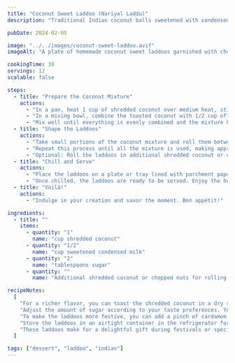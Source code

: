 ```yaml
---
title: "Coconut Sweet Laddoo (Nariyal Laddu)"
description: "Traditional Indian coconut balls sweetened with condensed milk and cardamom — a delightful treat for festivals and special occasions."

pubDate: 2024-02-05

image: "../../images/coconut-sweet-laddoo.avif"
imageAlt: "A plate of homemade coconut sweet laddoos garnished with chopped nuts"

cookingTime: 30
servings: 12
scalable: false

steps:
  - title: "Prepare the Coconut Mixture"
    actions:
      - "In a pan, heat 1 cup of shredded coconut over medium heat, stirring constantly, until it turns slightly golden and aromatic. Remove from heat and let it cool."
      - "In a mixing bowl, combine the toasted coconut with 1/2 cup of sweetened condensed milk and 2 tablespoons of sugar."
      - "Mix well until everything is evenly combined and the mixture holds together when pressed between your fingers."
  - title: "Shape the Laddoos"
    actions:
      - "Take small portions of the coconut mixture and roll them between your palms to form round laddoos."
      - "Repeat this process until all the mixture is used, making approximately 6 laddoos per serving."
      - "Optional: Roll the laddoos in additional shredded coconut or chopped nuts for added flavor and texture."
  - title: "Chill and Serve"
    actions:
      - "Place the laddoos on a plate or tray lined with parchment paper and refrigerate for about 15-20 minutes to firm up."
      - "Once chilled, the laddoos are ready to be served. Enjoy the homemade goodness!"
  - title: "Voilà!"
    actions:
      - "Indulge in your creation and savor the moment. Bon appétit!"

ingredients:
  - title: ""
    items:
      - quantity: "1"
        name: "cup shredded coconut"
      - quantity: "1/2"
        name: "cup sweetened condensed milk"
      - quantity: "2"
        name: "tablespoons sugar"
      - quantity: ""
        name: "Additional shredded coconut or chopped nuts for rolling (optional)"

recipeNotes:
  [
    "For a richer flavor, you can toast the shredded coconut in a dry skillet until golden brown before mixing with the condensed milk and sugar.",
    "Adjust the amount of sugar according to your taste preferences. You can also use powdered sugar for a smoother texture in the laddoos.",
    "To make the laddoos more festive, you can add a pinch of cardamom powder or a few saffron strands to the coconut mixture.",
    "Store the laddoos in an airtight container in the refrigerator for up to one week. Bring them to room temperature before serving for the best taste and texture.",
    "These laddoos make for a delightful gift during festivals or special occasions. Simply pack them in decorative boxes or jars.",
  ]

tags: ["dessert", "laddoo", "indian"]
---
```

